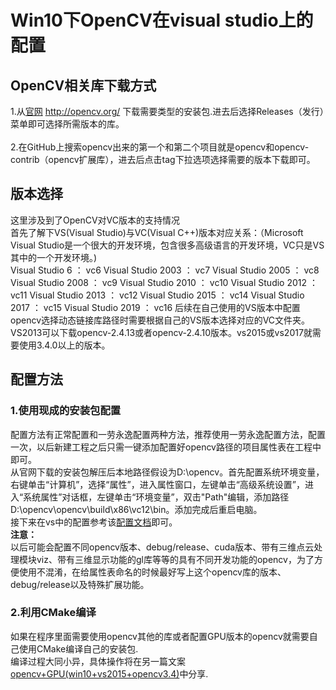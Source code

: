 # Win10下OpenCV在visual studio上的配置<br>
## OpenCV相关库下载方式<br>
1.从[官网](http://opencv.org/) http://opencv.org/ 下载需要类型的安装包.进去后选择Releases（发行）菜单即可选择所需版本的库。<br>    
2.在GitHub上搜索opencv出来的第一个和第二个项目就是opencv和opencv-contrib（opencv扩展库），进去后点击tag下拉选项选择需要的版本下载即可。<br>
## 版本选择<br>
这里涉及到了OpenCV对VC版本的支持情况<br>
首先了解下VS(Visual Studio)与VC(Visual C++)版本对应关系：（Microsoft Visual Studio是一个很大的开发环境，包含很多高级语言的开发环境，VC只是VS其中的一个开发环境。)<br>
        Visual Studio 6 ： vc6
        Visual Studio 2003 ： vc7
        Visual Studio 2005 ： vc8
        Visual Studio 2008 ： vc9
        Visual Studio 2010 ： vc10
        Visual Studio 2012 ： vc11
        Visual Studio 2013 ： vc12
        Visual Studio 2015 ： vc14
        Visual Studio 2017 ： vc15
        Visual Studio 2019 ： vc16
后续在自己使用的VS版本中配置opencv选择动态链接库路径时需要根据自己的VS版本选择对应的VC文件夹。<br>
VS2013可以下载opencv-2.4.13或者opencv-2.4.10版本。vs2015或vs2017就需要使用3.4.0以上的版本。<br>
## 配置方法<br>
### 1.使用现成的安装包配置<br>
配置方法有正常配置和一劳永逸配置两种方法，推荐使用一劳永逸配置方法，配置一次，以后新建工程之后只需一键添加配置好opencv路径的项目属性表在工程中即可。<br>
从官网下载的安装包解压后本地路径假设为D:\opencv。首先配置系统环境变量，右键单击“计算机”，选择“属性”，进入属性窗口，左键单击“高级系统设置”，进入“系统属性”对话框，左键单击“环境变量”，双击"Path"编辑，添加路径D:\opencv\opencv\build\x86\vc12\bin。添加完成后重启电脑。<br>
接下来在vs中的配置参考该[配置文档](https://blog.csdn.net/tercel_zhang/article/details/42041447)即可。<br>
**注意：**  
以后可能会配置不同opencv版本、debug/release、cuda版本、带有三维点云处理模块viz、带有三维显示功能的gl库等等的具有不同开发功能的opencv，为了方便使用不混淆，在给属性表命名的时候最好写上这个opencv库的版本、debug/release以及特殊扩展功能。<br>
### 2.利用CMake编译<br>
如果在程序里面需要使用opencv其他的库或者配置GPU版本的opencv就需要自己使用CMake编译自己的安装包.<br> 
编译过程大同小异，具体操作将在另一篇文案[opencv+GPU(win10+vs2015+opencv3.4)](链接)中分享.<br>
